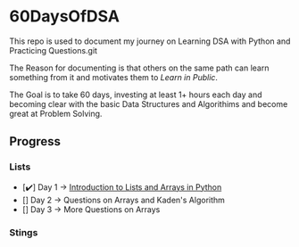# 60DaysOfDSA

This repo is used to document my journey on Learning DSA with Python and Practicing Questions.git 

The Reason for documenting is that others on the same path can learn something from it and motivates them to _Learn in Public_.

The Goal is to take 60 days, investing at least 1+ hours each day and becoming clear with the basic Data Structures and Algorithims and become great at Problem Solving.

## Progress
### Lists
- [✔️] Day 1 -> [Introduction to Lists and Arrays in Python](Day01/Day01.md)
- [] Day 2 -> Questions on Arrays and Kaden's Algorithm
- [] Day 3 -> More Questions on Arrays
### Stings
